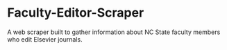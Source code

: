 # Faculty-Editor-Scraper
A web scraper built to gather information about NC State faculty members who edit Elsevier journals.
